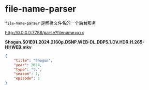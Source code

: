 # file-name-parser

`file-name-parser` 是解析文件名的一个后台服务

http://0.0.0.0:7788/parse?filename=xxx

**Shogun.S01E01.2024.2160p.DSNP.WEB-DL.DDP5.1.DV.HDR.H.265-HHWEB.mkv**

```json
{
    "title": "Shogun",
    "year": 2024,
    "type": "tv",
    "season": 1,
    "episode": 1
}
```
